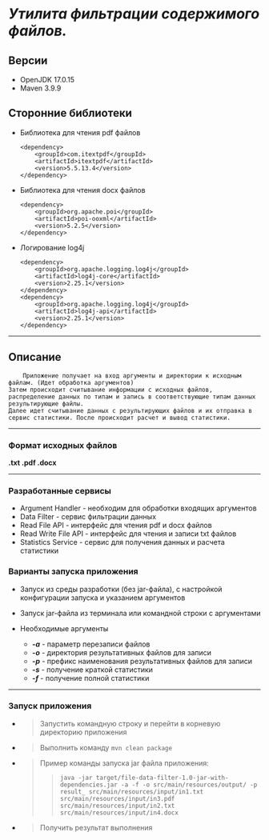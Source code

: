 
# ___Утилита фильтрации содержимого файлов.___

## Версии
+ OpenJDK 17.0.15
+ Maven 3.9.9

## Сторонние библиотеки
+ Библиотека для чтения pdf файлов
    ```
    <dependency>
        <groupId>com.itextpdf</groupId>
        <artifactId>itextpdf</artifactId>
        <version>5.5.13.4</version>
    </dependency>
  ```
+ Библиотека для чтения docx файлов
    ```
    <dependency>
        <groupId>org.apache.poi</groupId>
        <artifactId>poi-ooxml</artifactId>
        <version>5.2.5</version>
    </dependency>
  ```
+ Логирование log4j
    ```
    <dependency>
        <groupId>org.apache.logging.log4j</groupId>
        <artifactId>log4j-core</artifactId>
        <version>2.25.1</version>
    </dependency>
    <dependency>
        <groupId>org.apache.logging.log4j</groupId>
        <artifactId>log4j-api</artifactId>
        <version>2.25.1</version>
    </dependency>
  ```

___

## Описание
        Приложение получает на вход аргументы и директории к исходным файлам. (Идет обработка аргументов)
    Затем происходит считывание информации с исходных файлов, распределение данных по типам и запись в соответствующие типам данных результирующие файлы.
    Далее идет считывание данных с результирующих файлов и их отправка в сервис статистики. После происходит расчет и вывод статистики.
___

### Формат исходных файлов
**.txt .pdf .docx** 
___

### Разработанные сервисы
+ Argument Handler - необходим для обработки входящих аргументов
+ Data Filter - сервис фильтрации данных
+ Read File API - интерфейс для чтения pdf и docx файлов
+ Read Write File API - интерфейс для чтения и записи txt файлов
+ Statistics Service - сервис для получения данных и расчета статистики

### Варианты запуска приложения
* Запуск из среды разработки (без jar-файла), с настройкой конфигурации запуска и указанием аргументов
* Запуск jar-файла из терминала или командной строки с аргументами


* Необходимые аргументы
  * ___-a___ - параметр перезаписи файлов
  * ___-o___ - директория результативных файлов для записи
  * ___-p___ - префикс наименования результативных файлов для записи
  * ___-s___ - получение краткой статистики
  * ___-f___ - получение полной статистики

___

### Запуск приложения
* > Запустить командную строку и перейти в корневую директорию приложения
* > Выполнить команду `mvn clean package`
* > Пример команды запуска jar файла приложения: 
  >> `java -jar target/file-data-filter-1.0-jar-with-dependencies.jar -a -f -o src/main/resources/output/ -p result_ src/main/resources/input/in1.txt src/main/resources/input/in3.pdf src/main/resources/input/in2.txt src/main/resources/input/in4.docx`
* > Получить результат выполнения